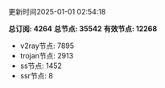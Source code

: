 更新时间2025-01-01 02:54:18

**总订阅: 4264**
**总节点: 35542**
**有效节点: 12268**
- v2ray节点: 7895
- trojan节点: 2913
- ss节点: 1452
- ssr节点: 8
